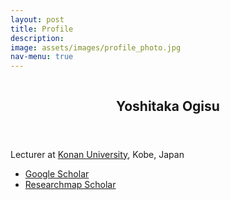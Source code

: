 ```yaml
---
layout: post
title: Profile
description: 
image: assets/images/profile_photo.jpg
nav-menu: true
---
```


<!-- Main -->
<div id="main">


<section id="one" class="spotlights">
	<section class="scroll-fade">
		<div class="image">
      <img src="{{ 'assets/images/profile_photo.jpg' | relative_url }}" alt="" data-position="top center" />
    </div>
		<div class="content">
			<div class="inner">
				<header class="major">
          <h2>
          Yoshitaka Ogisu
          </h2>
        </header>
        <p>Lecturer at <a href="https://www.konan-u.ac.jp/">Konan University</a>, Kobe, Japan</p>
        <ul>
        <li> <a href="https://scholar.google.co.jp/citations?user=olbpst8AAAAJ">Google Scholar</li>
        <li> <a href="https://researchmap.jp/yoshitaka_ogisu">Researchmap Scholar</li>
        </ul>
			</div>
		</div>
	</section>
</section>
